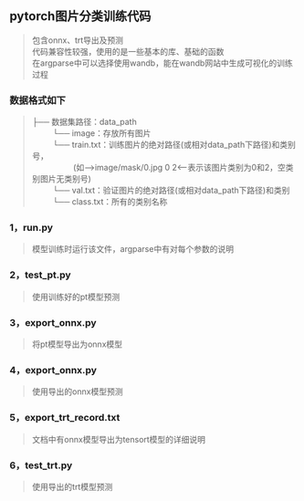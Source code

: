 ## pytorch图片分类训练代码
>包含onnx、trt导出及预测  
>代码兼容性较强，使用的是一些基本的库、基础的函数  
>在argparse中可以选择使用wandb，能在wandb网站中生成可视化的训练过程  
### 数据格式如下  
>├── 数据集路径：data_path  
>&emsp; &emsp; └── image：存放所有图片  
>&emsp; &emsp; └── train.txt：训练图片的绝对路径(或相对data_path下路径)和类别号，  
>&emsp; &emsp; &emsp; &emsp; (如-->image/mask/0.jpg 0 2<--表示该图片类别为0和2，空类别图片无类别号)  
>&emsp; &emsp; └── val.txt：验证图片的绝对路径(或相对data_path下路径)和类别  
>&emsp; &emsp; └── class.txt：所有的类别名称  
### 1，run.py
>模型训练时运行该文件，argparse中有对每个参数的说明
### 2，test_pt.py
>使用训练好的pt模型预测
### 3，export_onnx.py
>将pt模型导出为onnx模型
### 4，export_onnx.py
>使用导出的onnx模型预测
### 5，export_trt_record.txt
>文档中有onnx模型导出为tensort模型的详细说明
### 6，test_trt.py
>使用导出的trt模型预测